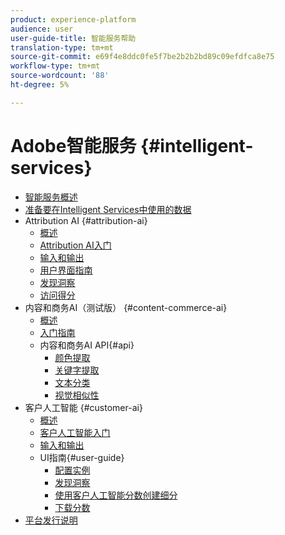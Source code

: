 ```yaml
---
product: experience-platform
audience: user
user-guide-title: 智能服务帮助
translation-type: tm+mt
source-git-commit: e69f4e8ddc0fe5f7be2b2b2bd89c09efdfca8e75
workflow-type: tm+mt
source-wordcount: '88'
ht-degree: 5%

---
```



# Adobe智能服务 {#intelligent-services}

* [智能服务概述](home.md)
* [准备要在Intelligent Services中使用的数据](data-preparation.md)
* Attribution AI {#attribution-ai}
   * [概述](attribution-ai/overview.md)
   * [Attribution AI入门](attribution-ai/getting-started.md)
   * [输入和输出](attribution-ai/input-output.md)
   * [用户界面指南](attribution-ai/user-guide.md)
   * [发现洞察](attribution-ai/discover-insights.md)
   * [访问得分](attribution-ai/download-scores.md)
* 内容和商务AI（测试版） {#content-commerce-ai}
   * [概述](content-commerce-ai/overview.md)
   * [入门指南](content-commerce-ai/getting-started.md)
   * 内容和商务AI API{#api}
      * [颜色提取](content-commerce-ai/api/color-extraction.md)
      * [关键字提取](content-commerce-ai/api/keyword-extraction.md)
      * [文本分类](content-commerce-ai/api/text-classification.md)
      * [视觉相似性](content-commerce-ai/api/visual-similarity.md)
* 客户人工智能 {#customer-ai}
   * [概述](customer-ai/overview.md)
   * [客户人工智能入门](customer-ai/getting-started.md)
   * [输入和输出](customer-ai/input-output.md)
   * UI指南{#user-guide}
      * [配置实例](customer-ai/user-guide/configure.md)
      * [发现洞察](customer-ai/user-guide/discover-insights.md)
      * [使用客户人工智能分数创建细分](customer-ai/user-guide/create-segment.md)
      * [下载分数](customer-ai/user-guide/download-scores.md)
* [平台发行说明](https://www.adobe.com/go/platform-release-notes-en)
